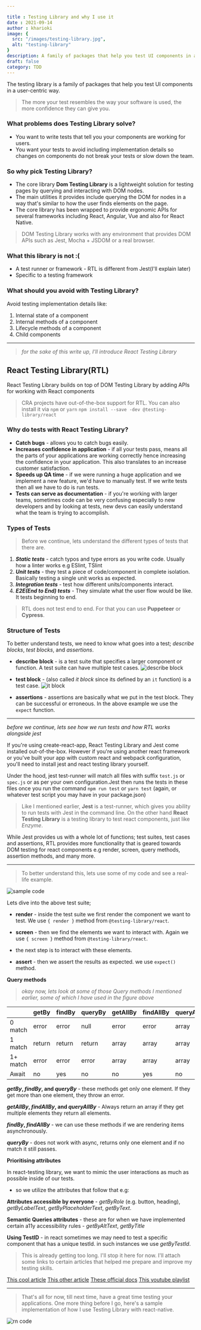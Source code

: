 ```yaml
---

title : Testing Library and why I use it
date : 2021-09-14
author : kharioki
image: {
  src: "/images/testing-library.jpg",
  alt: "testing-library"
}
description: A family of packages that help you test UI components in a user-centric way...
draft: false
category: TDD
---
```


The testing library is a family of packages that help you test UI components in a user-centric way.

> The more your test resembles the way your software is used, the more confidence they can give you.

### What problems does Testing Library solve?
- You want to write tests that tell you your components are working for users.
- You want your tests to avoid including implementation details so changes on components do not break your tests or slow down the team.

### So why pick Testing Library?
- The core library **Dom Testing Library** is a lightweight solution for testing pages by querying and interacting with DOM nodes.
- The main utilities it provides include querying the DOM for nodes in a way that's similar to how the user finds elements on the page.
- The core library has been wrapped to provide ergonomic APIs for several frameworks including React, Angular, Vue and also for React Native.

> DOM Testing Library works with any environment that provides DOM APIs such as Jest, Mocha + JSDOM or a real browser.

### What this library is not :(
- A test runner or framework - RTL is different from Jest(I'll explain later)
- Specific to a testing framework

### What should you avoid with Testing Library?
Avoid testing implementation details like:
1. Internal state of a component
2. Internal methods of a component
3. Lifecycle methods of a component
4. Child components

________________

> _for the sake of this write up, I'll introduce React Testing Library_

## React Testing Library(RTL)
React Testing Library builds on top of DOM Testing Library by adding APIs for working with React components

> CRA projects have out-of-the-box support for RTL.
> You can also install it via `npm` or `yarn`
```npm install --save -dev @testing-library/react```

### Why do tests with React Testing Library?
- **Catch bugs** - allows you to catch bugs easily.
- **Increases confidence in application** - if all your tests pass, means all the parts of your applications are working correctly hence increasing the confidence in your application. This also translates to an increase customer satisfaction.
- **Speeds up QA time** - if we were running a huge application and we implement a new feature, we'd have to manually test. If we write tests then all we have to do is run tests.
- **Tests can serve as documentation** - if you're working with larger teams, sometimes code can be very confusing especially to new developers and by looking at tests, new devs can easily understand what the team is trying to accomplish.

### Types of Tests
> Before we continue, lets understand the different types of tests that there are.

1. **_Static tests_** - catch typos and type errors as you write code. Usually how a linter works e.g ESlint, TSlint
1. **_Unit tests_** - they test a piece of code/component in complete isolation. Basically testing a single unit works as expected.
2. **_Integration tests_** - test how different units/components interact.
3. **_E2E(End to End) tests_** - They simulate what the user flow would be like. It tests beginning to end.
> RTL does not test end to end. For that you can use **Puppeteer** or **Cypress**.

### Structure of Tests
To better understand tests, we need to know what goes into a test; _describe blocks_, _test blocks_, and _assertions_.

- **describe block** - is a test suite that specifies a larger component or function. A test suite can have multiple test cases.
![describe block](https://dev-to-uploads.s3.amazonaws.com/uploads/articles/4w2jv6qsgujaruawmja6.png)

- **test block** - (also called _it block_ since its defined by an `it` function) is a test case.
![it block](https://dev-to-uploads.s3.amazonaws.com/uploads/articles/424k6zt6z39yjfd3vhur.png)

- **assertions** - assertions are basically what we put in the test block. They can be successful or erroneous. In the above example we use the `expect` function.
________
_before we continue, lets see how we run tests and how RTL works alongside jest_

If you're using create-react-app, React Testing Library and Jest come installed out-of-the-box. However if you're using another react framework or you've built your app with custom react and webpack configuration, you'll need to install jest and react testing library yourself.

Under the hood, jest test-runner will match all files with suffix `test.js` or `spec.js` or as per your own configuration.Jest then runs the tests in these files once you run the command `npm run test` or `yarn test` (again, or whatever test script you may have in your package.json)

> Like I mentioned earlier, **Jest** is a test-runner, which gives you ability to run tests with Jest in the command line. On the other hand **React Testing Library** is a testing library to test react components, just like _Enzyme_.

While Jest provides us with a whole lot of functions; test suites, test cases and assertions, RTL provides more functionality that is geared towards DOM testing for react components e.g render, screen, query methods, assertion methods, and many more.
__________
> To better understand this, lets use some of my code and see a real-life example.

![sample code](https://dev-to-uploads.s3.amazonaws.com/uploads/articles/apil3qim0g2u7bux3d7v.png)

Lets dive into the above test suite;
- **render** - inside the test suite we first render the component we want to test. We use `{ render }` method from `@testing-library/react`.

- **screen** - then we find the elements we want to interact with. Again we use `{ screen }` method from `@testing-library/react`.

- the next step is to interact with these elements.
- **assert** -  then we assert the results as expected. we use `expect()` method.

**Query methods**

> _okay now, lets look at some of those Query methods I mentioned earlier, some of which I have used in the figure above_

|       |getBy|findBy|queryBy|getAllBy|findAllBy|queryAllBy|
| ------|-----|------|-------|--------|---------|----------|
|0 match|error|error | null  | error  | error   | array    |
|1 match|return|return|return| array  | array   | array    |
|1+ match|error|error | error | array  | array   | array    |
|Await  | no  | yes  |  no   | no     | yes     | no       |

**_getBy_, _findBy_, and _queryBy_** - these methods get only one element. If they get more than one element, they throw an error.

**_getAllBy_, _findAllBy_, and _queryAllBy_** - Always return an array if they get multiple elements they return all elements.

**_findBy_, _findAllBy_** - we can use these methods if we are rendering items asynchronously.

**_queryBy_** - does not work with async, returns only one element and if no match it still passes.

**Prioritising attributes**

In react-testing library, we want to mimic the user interactions as much as possible inside of our tests.
- so we utilize the attributes that follow that e.g:

**Attributes accessible by everyone** - _getByRole_ (e.g. button, heading), _getByLabelText_, _getByPlaceholderText_, _getByText_.

**Semantic Queries attributes** - these are for when we have implemented certain a11y accessibility rules  - _getByAltText_, _getByTitle_

**Using TestID** - in react sometimes we may need to test a specific component that has a unique testId. in such instances we use _getByTestId_.


> This is already getting too long. I'll stop it here for now. I'll attach some links to certain articles that helped me prepare and improve my testing skills. 

[This cool article](https://www.robinwieruch.de/react-testing-library)
[This other article](https://kentcdodds.com/blog/static-vs-unit-vs-integration-vs-e2e-tests)
[These official docs](https://testing-library.com/docs/react-testing-library/intro)
[This youtube playlist](https://youtube.com/playlist?list=PL4cUxeGkcC9gm4_-5UsNmLqMosM-dzuvQ)

________
> That's all for now, till next time, have a great time testing your applications. One more thing before I go, here's a sample implementation of how I use Testing Library with react-native.

![rn code](https://dev-to-uploads.s3.amazonaws.com/uploads/articles/fasx1v9962bqjd6bmokd.png)
